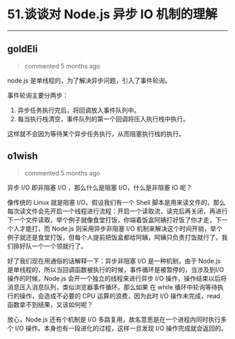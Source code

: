 
 # 51.谈谈对 Node.js 异步 IO 机制的理解 
  
 ***
## goldEli 
 > commented 5 months ago 

node.js 是单线程的，为了解决异步问题，引入了事件轮询。

事件轮询主要分两步：

1. 异步任务执行完后，将回调放入事件队列中。
2. 每当执行栈清空，事件队列的第一个回调将压入执行栈中执行。

这样就不会因为等待某个异步任务执行，从而阻塞执行栈的执行。
## o1wish 
 > commented 5 months ago 

异步  I/O 即非阻塞  I/O ，那么什么是阻塞 I/O，什么是非阻塞 IO 呢？

像传统的 Linux 就是阻塞  I/O，假设我们有一个 Shell 脚本是用来读文件的，那么每次读文件会先开启一个线程进行流程：开启一个读取流，读完后再关闭，再进行下一个文件读取，举个例子就像食堂打饭，你端着饭盒阿姨打好饭了你才走，下一个人才能打，而 Node.js 则采用异步非阻塞 I/O 机制来解决这个时间开销，举个例子就还是食堂打饭，但每个人提前把饭盒都给阿姨，阿姨只负责打饭就行了，我们排好队一个一个领就行了。

好了我们现在用通俗的话解释一下：异步非阻塞 I/O 是一种机制，由于 Node.js 是单线程的，所以当回调函数被执行的时候，事件循环是被暂停的，当涉及到I/O操作的时候，Node.js 会开一个独立的线程来进行异步 I/O 操作，操作结束以后将消息压入消息队列，类似浏览器事件循环。那么如果 在 while 循环中轮询等待执行的操作，会造成不必要的 CPU 运算的浪费，因为此时 I/O 操作未完成，read 函数拿不到结果，又该如何呢？

放心，Node.js 还有个机制是 I/O 多路复用，故名意思是在一个进程内同时执行多个 I/O 操作。本身也有一段进化的过程，这样一旦发现 I/O 操作完成就会返回的。